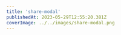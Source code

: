 ```yaml
---
title: 'share-modal'
publishedAt: 2023-05-29T12:55:20.381Z
coverImage: ../../images/share-modal.png
---
```

